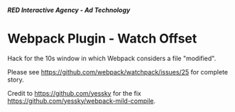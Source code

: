 ##### RED Interactive Agency - Ad Technology

Webpack Plugin - Watch Offset
===============

Hack for the 10s window in which Webpack considers a file "modified".

Please see https://github.com/webpack/watchpack/issues/25 for complete story.

Credit to https://github.com/yessky for the fix https://github.com/yessky/webpack-mild-compile.
